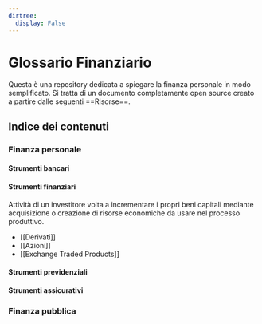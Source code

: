 ```yaml
---
dirtree:
  display: False
---
```



# Glossario Finanziario
Questa è una repository dedicata a spiegare la finanza personale in modo semplificato. Si tratta di un documento completamente open source creato a partire dalle seguenti ==Risorse==.

## Indice dei contenuti

### Finanza personale
#### Strumenti bancari
#### Strumenti finanziari
Attività di un investitore volta a incrementare i propri beni capitali mediante acquisizione o creazione di risorse economiche da usare nel processo produttivo.
- [[Derivati]]
- [[Azioni]]
- [[Exchange Traded Products]]
#### Strumenti previdenziali
#### Strumenti assicurativi
### Finanza pubblica
 

